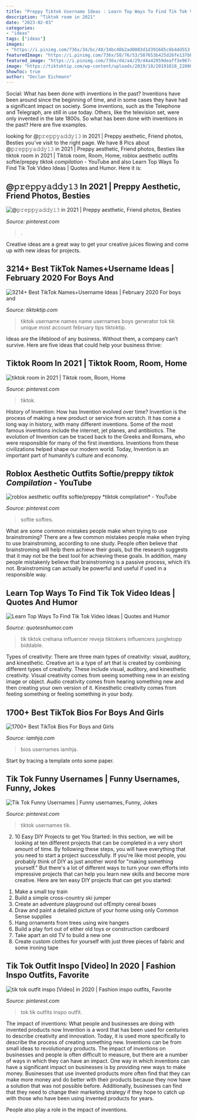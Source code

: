 ```yaml
---
title: "Preppy Tiktok Username Ideas : Learn Top Ways To Find Tik Tok Video Ideas"
description: "Tiktok room in 2021"
date: "2023-02-03"
categories:
- "ideas"
tags: ["ideas"]
images:
- "https://i.pinimg.com/736x/34/bc/40/34bc40b2ad0803d1d391685c8b4dd553.jpg"
featuredImage: "https://i.pinimg.com/736x/58/76/53/587653b425d26fe137bbca6af8080365.jpg"
featured_image: "https://i.pinimg.com/736x/d4/a4/29/d4a42959deaff3e9674775e7cc638908.jpg"
image: "https://tiktoktip.com/wp-content/uploads/2019/10/20191018_220008-1024x600.jpg"
ShowToc: true
author: "Declan Eichmann"
---
```



Social: What has been done with inventions in the past?
Inventions have been around since the beginning of time, and in some cases they have had a significant impact on society. Some inventions, such as the Telephone and Telegraph, are still in use today. Others, like the television set, were only invented in the late 1800s. So what has been done with inventions in the past? Here are five examples.

	

		
looking for @𝚙𝚛𝚎𝚙𝚙𝚢𝚊𝚍𝚍𝚢𝟷𝟹 in 2021 | Preppy aesthetic, Friend photos, Besties you've visit to the right page. We have 8 Pics about @𝚙𝚛𝚎𝚙𝚙𝚢𝚊𝚍𝚍𝚢𝟷𝟹 in 2021 | Preppy aesthetic, Friend photos, Besties like tiktok room in 2021 | Tiktok room, Room, Home, roblox aesthetic outfits softie/preppy *tiktok compilation* - YouTube and also Learn Top Ways To Find Tik Tok Video Ideas | Quotes and Humor. Here it is:
		
    
## @𝚙𝚛𝚎𝚙𝚙𝚢𝚊𝚍𝚍𝚢𝟷𝟹 In 2021 | Preppy Aesthetic, Friend Photos, Besties

<img loading=lazy src="https://i.pinimg.com/736x/b3/56/0a/b3560a4fa8add26365a5dc60dd9a1fba.jpg" onerror="this.onerror=null;this.src='https://tse2.mm.bing.net/th?id=OIP.M0kD5_NB2qyWRurmGX__NwHaJt&amp;pid=15.1';" alt="@𝚙𝚛𝚎𝚙𝚙𝚢𝚊𝚍𝚍𝚢𝟷𝟹 in 2021 | Preppy aesthetic, Friend photos, Besties">

_Source: pinterest.com_

>. 

	

Creative ideas are a great way to get your creative juices flowing and come up with new ideas for projects.

    
## 3214+ Best TikTok Names+Username Ideas | February 2020 For Boys And

<img loading=lazy src="https://tiktoktip.com/wp-content/uploads/2019/10/20191018_220008-1024x600.jpg" onerror="this.onerror=null;this.src='https://tse1.mm.bing.net/th?id=OIP.1tGrST1eM0oCmYNj2MhvoQHaEV&amp;pid=15.1';" alt="3214+ Best TikTok Names+Username Ideas | February 2020 For boys and">

_Source: tiktoktip.com_

>tiktok username names name usernames boys generator tok tik unique most account february tips tiktoktip. 

	

Ideas are the lifeblood of any business. Without them, a company can’t survive. Here are five ideas that could help your business thrive:

    
## Tiktok Room In 2021 | Tiktok Room, Room, Home

<img loading=lazy src="https://i.pinimg.com/736x/34/bc/40/34bc40b2ad0803d1d391685c8b4dd553.jpg" onerror="this.onerror=null;this.src='https://tse2.mm.bing.net/th?id=OIP.OWefjbhxYOIL6iVRRURQswHaQA&amp;pid=15.1';" alt="tiktok room in 2021 | Tiktok room, Room, Home">

_Source: pinterest.com_

>tiktok. 

	

History of Invention: How has Invention evolved over time?
Invention is the process of making a new product or service from scratch. It has come a long way in history, with many different inventions. Some of the most famous inventions include the internet, jet planes, and antibiotics. The evolution of Invention can be traced back to the Greeks and Romans, who were responsible for many of the first inventions. Inventions from these civilizations helped shape our modern world. Today, Invention is an important part of humanity’s culture and economy.

    
## Roblox Aesthetic Outfits Softie/preppy *tiktok Compilation* - YouTube

<img loading=lazy src="https://i.pinimg.com/736x/58/76/53/587653b425d26fe137bbca6af8080365.jpg" onerror="this.onerror=null;this.src='https://tse3.mm.bing.net/th?id=OIP.2cIsqeRLELzU_4578H0v0QHaFj&amp;pid=15.1';" alt="roblox aesthetic outfits softie/preppy *tiktok compilation* - YouTube">

_Source: pinterest.com_

>softie softies. 

	

What are some common mistakes people make when trying to use brainstroming?
There are a few common mistakes people make when trying to use brainstroming, according to one study. People often believe that brainstroming will help them achieve their goals, but the research suggests that it may not be the best tool for achieving these goals. In addition, many people mistakenly believe that brainstroming is a passive process, which it’s not. Brainstroming can actually be powerful and useful if used in a responsible way.

    
## Learn Top Ways To Find Tik Tok Video Ideas | Quotes And Humor

<img loading=lazy src="https://quotesnhumor.com/wp-content/uploads/2020/08/5e46b3f63b62b7747c757883-1024x682.jpg" onerror="this.onerror=null;this.src='https://tse3.mm.bing.net/th?id=OIP.Bf7pg5Sh46nBLmTgzxJWEwHaE7&amp;pid=15.1';" alt="Learn Top Ways To Find Tik Tok Video Ideas | Quotes and Humor">

_Source: quotesnhumor.com_

>tik tiktok crehana influencer reveja tiktokers influencers jungletopp biddable. 

	

Types of creativity: There are three main types of creativity: visual, auditory, and kinesthetic.
Creative art is a type of art that is created by combining different types of creativity. These include visual, auditory, and kinesthetic creativity. Visual creativity comes from seeing something new in an existing image or object. Audio creativity comes from hearing something new and then creating your own version of it. Kinesthetic creativity comes from feeling something or feeling something in your body.

    
## 1700+ Best TikTok Bios For Boys And Girls

<img loading=lazy src="https://i1.wp.com/www.iamhja.com/wp-content/uploads/2020/10/Best-TikTok-Bios.png" onerror="this.onerror=null;this.src='https://tse1.mm.bing.net/th?id=OIP.nbuIPlc3kOSbPi6gpMxp_QHaD4&amp;pid=15.1';" alt="1700+ Best TikTok Bios For Boys and Girls">

_Source: iamhja.com_

>bios usernames iamhja. 

	

Start by tracing a template onto some paper.

    
## Tik Tok Funny Usernames | Funny Usernames, Funny, Jokes

<img loading=lazy src="https://i.pinimg.com/736x/67/07/31/670731be5bc27bc2e3902432e14f437d.jpg" onerror="this.onerror=null;this.src='https://tse2.mm.bing.net/th?id=OIP.YRiFQQUyX9IKj20nrOL4hAHaQm&amp;pid=15.1';" alt="Tik Tok Funny Usernames | Funny usernames, Funny, Jokes">

_Source: pinterest.com_

>tiktok usernames tik. 

	

2) 10 Easy DIY Projects to get You Started: In this section, we will be looking at ten different projects that can be completed in a very short amount of time. By following these steps, you will have everything that you need to start a project successfully.
If you're like most people, you probably think of DIY as just another word for "making something yourself." But there's a lot of different ways to turn your own efforts into impressive projects that can help you learn new skills and become more creative. Here are ten easy DIY projects that can get you started: 
1. Make a small toy train
2. Build a simple cross-country ski jumper
3. Create an adventure playground out ofEmpty cereal boxes
4. Draw and paint a detailed picture of your home using only Common Sense supplies
5. Hang ornaments from trees using wire hangers
6. Build a play fort out of either old toys or construction cardboard 
7. Take apart an old TV to build a new one 
8. Create custom clothes for yourself with just three pieces of fabric and some ironing tape 

    
## Tik Tok Outfit Inspo [Video] In 2020 | Fashion Inspo Outfits, Favorite

<img loading=lazy src="https://i.pinimg.com/736x/d4/a4/29/d4a42959deaff3e9674775e7cc638908.jpg" onerror="this.onerror=null;this.src='https://tse4.mm.bing.net/th?id=OIP.e8NcznuOMfeDd-VmHZY3SQHaNK&amp;pid=15.1';" alt="tik tok outfit inspo [Video] in 2020 | Fashion inspo outfits, Favorite">

_Source: pinterest.com_

>tok tik outfits inspo outfit. 

	

The impact of inventions: What people and businesses are doing with invented products now
Invention is a word that has been used for centuries to describe creativity and innovation. Today, it is used more specifically to describe the process of creating something new. Inventions can be from small ideas to revolutionary products. The impact of inventions on businesses and people is often difficult to measure, but there are a number of ways in which they can have an impact. 
One way in which inventions can have a significant impact on businesses is by providing new ways to make money. Businesses that use invented products more often find that they can make more money and do better with their products because they now have a solution that was not possible before. Additionally, businesses can find that they need to change their marketing strategy if they hope to catch up with those who have been using invented products for years. 

People also play a role in the impact of inventions.

